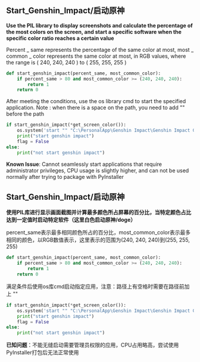 ## Start_Genshin_Impact/启动原神

**Use the PIL library to display screenshots and calculate the percentage of the most colors on the screen, and start a specific software when the specific color ratio reaches a certain value** 

Percent _ same represents the percentage of the same color at most, most _ common _ color represents the same color at most, in RGB values, where the range is ( 240, 240, 240 ) to ( 255, 255, 255 )
```python
def start_genshin_impact(percent_same, most_common_color):
    if percent_same > 80 and most_common_color >= (240, 240, 240):
        return 1
    return 0
```

After meeting the conditions, use the os library cmd to start the specified application. Note : when there is a space on the path, you need to add "" before the path

```python
if start_genshin_impact(*get_screen_color()):
    os.system('start "" "C:\PersonalApp\Genshin Impact\Genshin Impact Game\YuanShen.exe"')
    print("start genshin impact")
    flag = False
else:
    print("not start genshin impact")
```

**Known Issue**: Cannot seamlessly start applications that require administrator privileges, CPU usage is slightly higher, and can not be used normally after trying to package with PyInstaller



## Start_Genshin_Impact/启动原神

**使用PIL库进行显示画面截图并计算最多颜色所占屏幕的百分比，当特定颜色占比达到一定值时启动特定软件（这里白色启动原神/doge）**

percent_same表示最多相同颜色所占的百分比，most_common_color表示最多相同的颜色，以RGB数值表示，这里表示的范围为(240, 240, 240)到(255, 255, 255)
```python
def start_genshin_impact(percent_same, most_common_color):
    if percent_same > 80 and most_common_color >= (240, 240, 240):
        return 1
    return 0
```

满足条件后使用os库cmd启动指定应用，注意：路径上有空格时需要在路径前加上 ""

```python
if start_genshin_impact(*get_screen_color()):
    os.system('start "" "C:\PersonalApp\Genshin Impact\Genshin Impact Game\YuanShen.exe"')
    print("start genshin impact")
    flag = False
else:
    print("not start genshin impact")
```

**已知问题**：不能无缝启动需要管理员权限的应用，CPU占用略高，尝试使用PyInstaller打包后无法正常使用